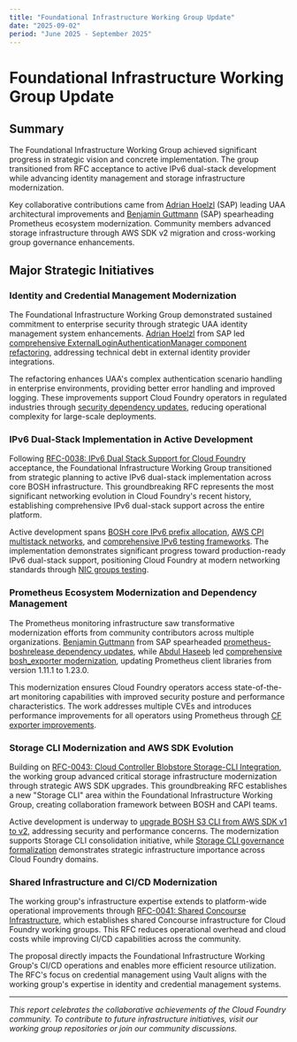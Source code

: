 ```yaml
---
title: "Foundational Infrastructure Working Group Update"
date: "2025-09-02"
period: "June 2025 - September 2025"
---
```


# Foundational Infrastructure Working Group Update

## Summary

The Foundational Infrastructure Working Group achieved significant progress in strategic vision and concrete implementation. The group transitioned from RFC acceptance to active IPv6 dual-stack development while advancing identity management and storage infrastructure modernization.

Key collaborative contributions came from [Adrian Hoelzl](https://github.com/adrianhoelzl-sap) (SAP) leading UAA architectural improvements and [Benjamin Guttmann](https://github.com/benjaminguttmann-avtq) (SAP) spearheading Prometheus ecosystem modernization. Community members advanced storage infrastructure through AWS SDK v2 migration and cross-working group governance enhancements.

## Major Strategic Initiatives

### Identity and Credential Management Modernization

The Foundational Infrastructure Working Group demonstrated sustained commitment to enterprise security through strategic UAA identity management system enhancements. [Adrian Hoelzl](https://github.com/adrianhoelzl-sap) from SAP led [comprehensive ExternalLoginAuthenticationManager component refactoring](https://github.com/cloudfoundry/uaa/pull/3607), addressing technical debt in external identity provider integrations.

The refactoring enhances UAA's complex authentication scenario handling in enterprise environments, providing better error handling and improved logging. These improvements support Cloud Foundry operators in regulated industries through [security dependency updates](https://github.com/cloudfoundry/uaa/pull/3605), reducing operational complexity for large-scale deployments.

### IPv6 Dual-Stack Implementation in Active Development

Following [RFC-0038: IPv6 Dual Stack Support for Cloud Foundry](https://github.com/cloudfoundry/community/pull/1077) acceptance, the Foundational Infrastructure Working Group transitioned from strategic planning to active IPv6 dual-stack implementation across core BOSH infrastructure. This groundbreaking RFC represents the most significant networking evolution in Cloud Foundry's recent history, establishing comprehensive IPv6 dual-stack support across the entire platform.

Active development spans [BOSH core IPv6 prefix allocation](https://github.com/cloudfoundry/bosh/pull/2611), [AWS CPI multistack networks](https://github.com/cloudfoundry/bosh-aws-cpi-release/pull/181), and [comprehensive IPv6 testing frameworks](https://github.com/cloudfoundry/bosh-acceptance-tests/pull/53). The implementation demonstrates significant progress toward production-ready IPv6 dual-stack support, positioning Cloud Foundry at modern networking standards through [NIC groups testing](https://github.com/cloudfoundry/bosh-acceptance-tests/pull/54).

### Prometheus Ecosystem Modernization and Dependency Management

The Prometheus monitoring infrastructure saw transformative modernization efforts from community contributors across multiple organizations. [Benjamin Guttmann](https://github.com/benjaminguttmann-avtq) from SAP spearheaded [prometheus-boshrelease dependency updates](https://github.com/cloudfoundry/prometheus-boshrelease/pulls), while [Abdul Haseeb](https://github.com/abdulhaseeb2) led [comprehensive bosh_exporter modernization](https://github.com/cloudfoundry/bosh_exporter/pull/282), updating Prometheus client libraries from version 1.11.1 to 1.23.0.

This modernization ensures Cloud Foundry operators access state-of-the-art monitoring capabilities with improved security posture and performance characteristics. The work addresses multiple CVEs and introduces performance improvements for all operators using Prometheus through [CF exporter improvements](https://github.com/cloudfoundry/cf_exporter/pulls).

### Storage CLI Modernization and AWS SDK Evolution

Building on [RFC-0043: Cloud Controller Blobstore Storage-CLI Integration](https://github.com/cloudfoundry/community/blob/main/toc/rfc/rfc-0043-cc-blobstore-storage-cli.md), the working group advanced critical storage infrastructure modernization through strategic AWS SDK upgrades. This groundbreaking RFC establishes a new "Storage CLI" area within the Foundational Infrastructure Working Group, creating collaboration framework between BOSH and CAPI teams.

Active development is underway to [upgrade BOSH S3 CLI from AWS SDK v1 to v2](https://github.com/cloudfoundry/bosh-s3cli/pull/53), addressing security and performance concerns. The modernization supports Storage CLI consolidation initiative, while [Storage CLI governance formalization](https://github.com/cloudfoundry/community/pull/1292) demonstrates strategic infrastructure importance across Cloud Foundry domains.

### Shared Infrastructure and CI/CD Modernization

The working group's infrastructure expertise extends to platform-wide operational improvements through [RFC-0041: Shared Concourse Infrastructure](https://github.com/cloudfoundry/community/blob/main/toc/rfc/rfc-0041-shared-concourse.md), which establishes shared Concourse infrastructure for Cloud Foundry working groups. This RFC reduces operational overhead and cloud costs while improving CI/CD capabilities across the community.

The proposal directly impacts the Foundational Infrastructure Working Group's CI/CD operations and enables more efficient resource utilization. The RFC's focus on credential management using Vault aligns with the working group's expertise in identity and credential management systems.

---

*This report celebrates the collaborative achievements of the Cloud Foundry community. To contribute to future infrastructure initiatives, visit our working group repositories or join our community discussions.*